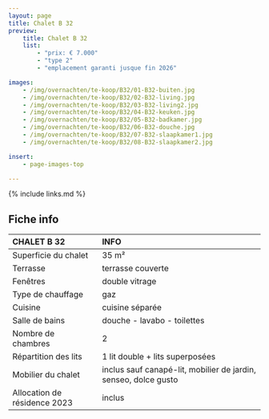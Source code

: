 ```yaml
---
layout: page
title: Chalet B 32
preview:
    title: Chalet B 32
    list:
        - "prix: € 7.000"
        - "type 2"
        - "emplacement garanti jusque fin 2026"

images:
    - /img/overnachten/te-koop/B32/01-B32-buiten.jpg
    - /img/overnachten/te-koop/B32/02-B32-living.jpg
    - /img/overnachten/te-koop/B32/03-B32-living2.jpg
    - /img/overnachten/te-koop/B32/04-B32-keuken.jpg
    - /img/overnachten/te-koop/B32/05-B32-badkamer.jpg
    - /img/overnachten/te-koop/B32/06-B32-douche.jpg
    - /img/overnachten/te-koop/B32/07-B32-slaapkamer1.jpg
    - /img/overnachten/te-koop/B32/08-B32-slaapkamer2.jpg

insert:
    - page-images-top

---
```


{% include links.md %}



## Fiche info

CHALET B 32                  | INFO        |
:----------------------------|:------------|
Superficie du chalet         |35 m²
Terrasse                     |terrasse couverte  
Fenêtres                     |double vitrage
Type de chauffage            |gaz
Cuisine                      |cuisine séparée
Salle de bains               |douche - lavabo - toilettes
Nombre de chambres           |2
Répartition des lits         |1 lit double + lits superposées
Mobilier du chalet           |inclus sauf canapé-lit, mobilier de jardin, senseo, dolce gusto
Allocation de résidence 2023 |inclus
